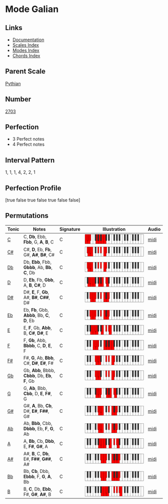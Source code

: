 # Mode Galian

## Links

- [Documentation](index.md)
- [Scales Index](Scales.md)
- [Modes Index](Modes.md)
- [Chords Index](Chords.md)

## Parent Scale

[Pythian](ScalePythian.md)

## Number

[2703](https://ianring.com/musictheory/scales/2703)

## Perfection

- 3 Perfect notes
- 4 Perfect notes

## Interval Pattern

1, 1, 1, 4, 2, 2, 1

## Perfection Profile

[true false true false true false false]

## Permutations

| Tonic | Notes | Signature | Illustration | Audio |
|-------|-------|-----------|--------------|-------|
| [C](ModeCNaturalGalian.md) | C, **Db**, Ebb, **Fbb**, G, **A**, **B**, C | C | ![CNaturalGalian](ModeCNaturalGalian.png) | [midi](https://github.com/edipermadi/music/blob/main/docs/ModeCNaturalGalian.mid?raw=true) |
| [C#](ModeCSharpGalian.md) | C#, **D**, Eb, **Fb**, G#, **A#**, **B#**, C# | C | ![CSharpGalian](ModeCSharpGalian.png) | [midi](https://github.com/edipermadi/music/blob/main/docs/ModeCSharpGalian.mid?raw=true) |
| [Db](ModeDFlatGalian.md) | Db, **Ebb**, Fbb, **Gbbb**, Ab, **Bb**, **C**, Db | C | ![DFlatGalian](ModeDFlatGalian.png) | [midi](https://github.com/edipermadi/music/blob/main/docs/ModeDFlatGalian.mid?raw=true) |
| [D](ModeDNaturalGalian.md) | D, **Eb**, Fb, **Gbb**, A, **B**, **C#**, D | C | ![DNaturalGalian](ModeDNaturalGalian.png) | [midi](https://github.com/edipermadi/music/blob/main/docs/ModeDNaturalGalian.mid?raw=true) |
| [D#](ModeDSharpGalian.md) | D#, **E**, F, **Gb**, A#, **B#**, **C##**, D# | C | ![DSharpGalian](ModeDSharpGalian.png) | [midi](https://github.com/edipermadi/music/blob/main/docs/ModeDSharpGalian.mid?raw=true) |
| [Eb](ModeEFlatGalian.md) | Eb, **Fb**, Gbb, **Abbb**, Bb, **C**, **D**, Eb | C | ![EFlatGalian](ModeEFlatGalian.png) | [midi](https://github.com/edipermadi/music/blob/main/docs/ModeEFlatGalian.mid?raw=true) |
| [E](ModeENaturalGalian.md) | E, **F**, Gb, **Abb**, B, **C#**, **D#**, E | C | ![ENaturalGalian](ModeENaturalGalian.png) | [midi](https://github.com/edipermadi/music/blob/main/docs/ModeENaturalGalian.mid?raw=true) |
| [F](ModeFNaturalGalian.md) | F, **Gb**, Abb, **Bbbb**, C, **D**, **E**, F | C | ![FNaturalGalian](ModeFNaturalGalian.png) | [midi](https://github.com/edipermadi/music/blob/main/docs/ModeFNaturalGalian.mid?raw=true) |
| [F#](ModeFSharpGalian.md) | F#, **G**, Ab, **Bbb**, C#, **D#**, **E#**, F# | C | ![FSharpGalian](ModeFSharpGalian.png) | [midi](https://github.com/edipermadi/music/blob/main/docs/ModeFSharpGalian.mid?raw=true) |
| [Gb](ModeGFlatGalian.md) | Gb, **Abb**, Bbbb, **Cbbb**, Db, **Eb**, **F**, Gb | C | ![GFlatGalian](ModeGFlatGalian.png) | [midi](https://github.com/edipermadi/music/blob/main/docs/ModeGFlatGalian.mid?raw=true) |
| [G](ModeGNaturalGalian.md) | G, **Ab**, Bbb, **Cbb**, D, **E**, **F#**, G | C | ![GNaturalGalian](ModeGNaturalGalian.png) | [midi](https://github.com/edipermadi/music/blob/main/docs/ModeGNaturalGalian.mid?raw=true) |
| [G#](ModeGSharpGalian.md) | G#, **A**, Bb, **Cb**, D#, **E#**, **F##**, G# | C | ![GSharpGalian](ModeGSharpGalian.png) | [midi](https://github.com/edipermadi/music/blob/main/docs/ModeGSharpGalian.mid?raw=true) |
| [Ab](ModeAFlatGalian.md) | Ab, **Bbb**, Cbb, **Dbbb**, Eb, **F**, **G**, Ab | C | ![AFlatGalian](ModeAFlatGalian.png) | [midi](https://github.com/edipermadi/music/blob/main/docs/ModeAFlatGalian.mid?raw=true) |
| [A](ModeANaturalGalian.md) | A, **Bb**, Cb, **Dbb**, E, **F#**, **G#**, A | C | ![ANaturalGalian](ModeANaturalGalian.png) | [midi](https://github.com/edipermadi/music/blob/main/docs/ModeANaturalGalian.mid?raw=true) |
| [A#](ModeASharpGalian.md) | A#, **B**, C, **Db**, E#, **F##**, **G##**, A# | C | ![ASharpGalian](ModeASharpGalian.png) | [midi](https://github.com/edipermadi/music/blob/main/docs/ModeASharpGalian.mid?raw=true) |
| [Bb](ModeBFlatGalian.md) | Bb, **Cb**, Dbb, **Ebbb**, F, **G**, **A**, Bb | C | ![BFlatGalian](ModeBFlatGalian.png) | [midi](https://github.com/edipermadi/music/blob/main/docs/ModeBFlatGalian.mid?raw=true) |
| [B](ModeBNaturalGalian.md) | B, **C**, Db, **Ebb**, F#, **G#**, **A#**, B | C | ![BNaturalGalian](ModeBNaturalGalian.png) | [midi](https://github.com/edipermadi/music/blob/main/docs/ModeBNaturalGalian.mid?raw=true) |
